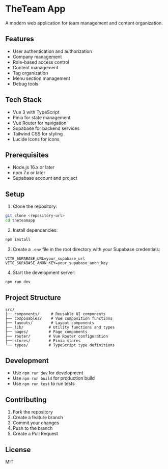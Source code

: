 # TheTeam App

A modern web application for team management and content organization.

## Features

- User authentication and authorization
- Company management
- Role-based access control
- Content management
- Tag organization
- Menu section management
- Debug tools

## Tech Stack

- Vue 3 with TypeScript
- Pinia for state management
- Vue Router for navigation
- Supabase for backend services
- Tailwind CSS for styling
- Lucide Icons for icons

## Prerequisites

- Node.js 16.x or later
- npm 7.x or later
- Supabase account and project

## Setup

1. Clone the repository:
```bash
git clone <repository-url>
cd theteamapp
```

2. Install dependencies:
```bash
npm install
```

3. Create a `.env` file in the root directory with your Supabase credentials:
```env
VITE_SUPABASE_URL=your_supabase_url
VITE_SUPABASE_ANON_KEY=your_supabase_anon_key
```

4. Start the development server:
```bash
npm run dev
```

## Project Structure

```
src/
├── components/     # Reusable UI components
├── composables/    # Vue composition functions
├── layouts/        # Layout components
├── lib/           # Utility functions and types
├── pages/         # Page components
├── router/        # Vue Router configuration
├── stores/        # Pinia stores
└── types/         # TypeScript type definitions
```

## Development

- Use `npm run dev` for development
- Use `npm run build` for production build
- Use `npm run test` to run tests

## Contributing

1. Fork the repository
2. Create a feature branch
3. Commit your changes
4. Push to the branch
5. Create a Pull Request

## License

MIT